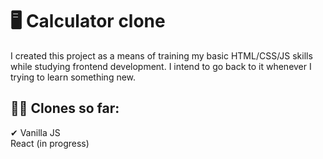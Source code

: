 # 🖥 Calculator clone

I created this project as a means of training my basic HTML/CSS/JS skills while studying frontend development. I intend to go back to it whenever I trying to learn something new.

## 🧑‍💻 Clones so far:
✔ Vanilla JS</br>
React (in progress)
